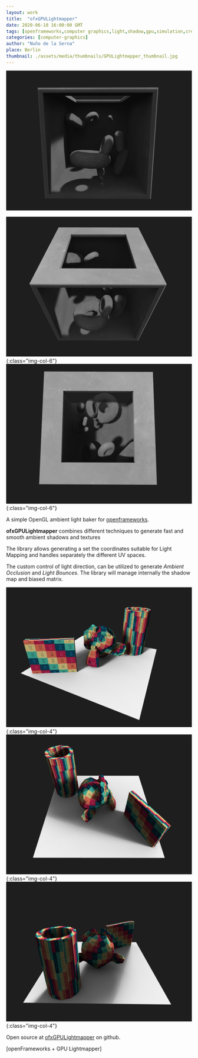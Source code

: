 ```yaml
---
layout: work
title:  "ofxGPULightmapper"
date: 2020-06-10 16:00:00 GMT
tags: [openframeworks,computer graphics,light,shadow,gpu,simulation,creative code,texture]
categories: [computer-graphics]
author: "Nuño de la Serna"
place: Berlin
thumbnail: ./assets/media/thumbnails/GPULightmapper_thumbnail.jpg
---
```


![My pic](./assets/media/img/ofxGPULightmapper_demo_1.jpg)

![My pic](./assets/media/img/ofxGPULightmapper_demo_2.jpg){:class="img-col-6"}![My pic](./assets/media/img/ofxGPULightmapper_demo_3.jpg){:class="img-col-6"}


A simple OpenGL ambient light baker for [openframeworks](https://openframeworks.cc/).



**ofxGPULightmapper** combines different techniques to generate fast and smooth ambient shadows and textures

The library allows generating a set the coordinates suitable for Light Mapping and handles separately the different UV spaces.

The custom control of light direction, can be utilized to generate *Ambient Occlusion* and *Light Bounces*. The library will manage internally the shadow map and biased matrix.

![My pic](./assets/media/img/ofxGPULightmapper_demo_4.jpg){:class="img-col-4"}![My pic](./assets/media/img/ofxGPULightmapper_demo_5.jpg){:class="img-col-4"}![My pic](./assets/media/img/ofxGPULightmapper_demo_6.jpg){:class="img-col-4"}

Open source at [ofxGPULightmapper](https://github.com/action-script/ofxGPULightmapper) on github.

[openFrameworks + GPU Lightmapper]
